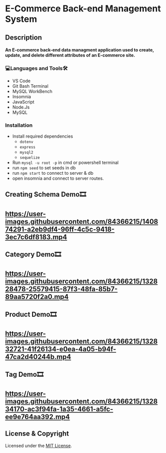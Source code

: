 
# E-Commerce Back-end Management System

<h2>Description<br><h4>An E-commerce back-end data managment application used to create, update, and delete different attributes of an E-commerce site.
  
<h3 align="left">💻Languages and Tools🛠️</h3>

- VS Code
- Git Bash Terminal
- MySQL WorkBench
- Insomnia
- JavaScript
- Node.Js
- MySQL

<h3 align="left">Installation</h3>
 
* Install required dependencies
  * ```dotenv```
  * ```express```
  * ```mysql2```
  * ```sequelize```
* Run ```mysql -u root -p``` in cmd or powershell terminal
* run ```npm seed``` to set seeds in db
* run ```npm start``` to connect to server & db
* open insomnia and connect to server routes.
  
<h2>Creating Schema Demo🎞️<h2>
 
https://user-images.githubusercontent.com/84366215/140874291-a2eb9df4-96ff-4c5c-9418-3ec7c6df8183.mp4

<h2>Category Demo🎞️<h2>
  
https://user-images.githubusercontent.com/84366215/132828478-25579415-87f3-48fa-85b7-89aa5720f2a0.mp4

<h2>Product Demo🎞️<h2>

https://user-images.githubusercontent.com/84366215/132832721-41f26134-e0ea-4a05-b94f-47ca2d40244b.mp4

<h2>Tag Demo🎞️<h2>

https://user-images.githubusercontent.com/84366215/132834170-ac3f94fa-1a35-4661-a5fc-ee9e764aa392.mp4
  
  
## License & Copyright
  Licensed under the [MIT License](LICENSE).
